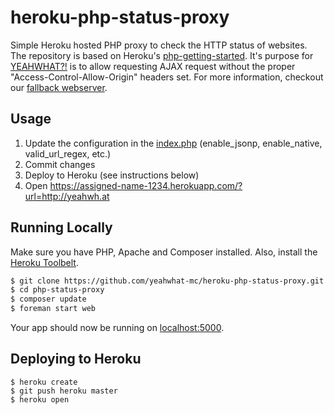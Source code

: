 # heroku-php-status-proxy

Simple Heroku hosted PHP proxy to check the HTTP status of websites. The repository is based on Heroku's [php-getting-started](https://github.com/heroku/php-getting-started). It's purpose for [YEAHWHAT?!](http://yeahwh.at) is to allow requesting AJAX request without the proper "Access-Control-Allow-Origin" headers set. For more information, checkout our [fallback webserver](https://github.com/yeahwhat-mc/fallback-webserver).

## Usage

1. Update the configuration in the [index.php](web/index.php) (enable_jsonp, enable_native, valid_url_regex, etc.)
2. Commit changes
3. Deploy to Heroku (see instructions below)
4. Open https://assigned-name-1234.herokuapp.com/?url=http://yeahwh.at

## Running Locally

Make sure you have PHP, Apache and Composer installed.  Also, install the [Heroku Toolbelt](https://toolbelt.heroku.com/).

```sh
$ git clone https://github.com/yeahwhat-mc/heroku-php-status-proxy.git # or clone your own fork
$ cd php-status-proxy
$ composer update
$ foreman start web
```

Your app should now be running on [localhost:5000](http://localhost:5000/).

## Deploying to Heroku

```
$ heroku create
$ git push heroku master
$ heroku open
```
